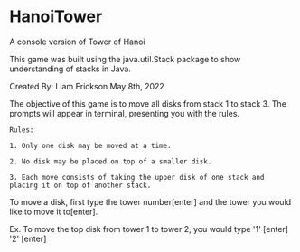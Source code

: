 # HanoiTower
A console version of Tower of Hanoi

This game was built using the java.util.Stack package to show understanding of stacks in Java.

Created By: Liam Erickson May 8th, 2022

The objective of this game is to move all disks from stack 1 to stack 3. The prompts will appear in terminal, presenting you with the rules.

	Rules:
	
	1. Only one disk may be moved at a time.
	
	2. No disk may be placed on top of a smaller disk.
	
	3. Each move consists of taking the upper disk of one stack and placing it on top of another stack.

To move a disk, first type the tower number[enter] and the tower you would like to move it to[enter].

Ex. To move the top disk from tower 1 to tower 2, you would type '1' [enter] '2' [enter]
